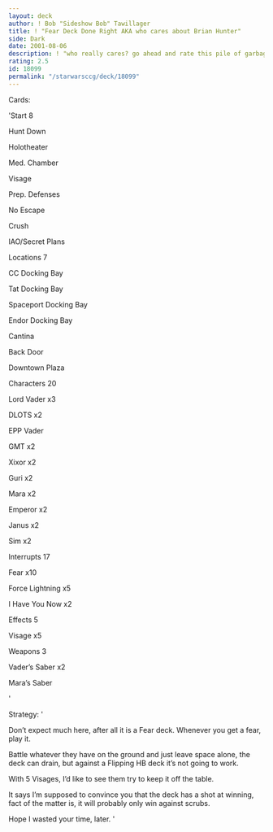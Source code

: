 ```yaml
---
layout: deck
author: ! Bob "Sideshow Bob" Tawillager
title: ! "Fear Deck Done Right AKA who cares about Brian Hunter"
side: Dark
date: 2001-08-06
description: ! "who really cares? go ahead and rate this pile of garbage a half star.  However, if you rate it with 5 stars, that won’t be bad either."
rating: 2.5
id: 18099
permalink: "/starwarsccg/deck/18099"
---
```

Cards: 

'Start 8

Hunt Down

Holotheater

Med. Chamber

Visage

Prep. Defenses

No Escape

Crush

IAO/Secret Plans


Locations 7

CC Docking Bay

Tat Docking Bay

Spaceport Docking Bay

Endor Docking Bay

Cantina

Back Door

Downtown Plaza


Characters 20

Lord Vader x3

DLOTS x2

EPP Vader 

GMT x2

Xixor x2

Guri x2

Mara x2

Emperor x2

Janus x2

Sim x2


Interrupts 17

Fear x10

Force Lightning x5

I Have You Now x2


Effects 5

Visage x5


Weapons 3

Vader’s Saber x2

Mara’s Saber


'

Strategy: '

Don’t expect much here, after all it is a Fear deck.  Whenever you get a fear, play it.


Battle whatever they have on the ground and just leave space alone, the deck can drain, but against a Flipping HB deck it’s not going to work.


With 5 Visages, I’d like to see them try to keep it off the table.


It says I’m supposed to convince you that the deck has a shot at winning, fact of the matter is, it will probably only win against scrubs.


Hope I wasted your time, later. '
